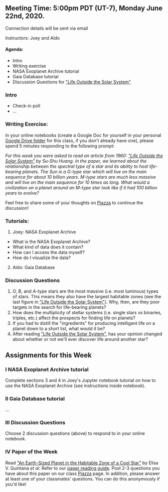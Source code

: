 ## Meeting Time: 5:00pm PDT (UT-7), Monday June 22nd, 2020.
Connection details will be sent via email

Instructors: Joey and Aldo

#### Agenda:
* Intro
* Writing exercise
* NASA Exoplanet Archive tutorial
* Gaia Database tutorial
* Discussion Questions for ["Life Outside the Solar System"](https://drive.google.com/file/d/1V9Aw3sex06C6Gtlo7yzfwpsQZ2VUP9BZ/view?usp=sharing)

### Intro
* Check-in poll
* ...

### Writing Exercise:
In your online notebooks (create a Google Doc for yourself in your personal [Google Drive folder](https://drive.google.com/drive/folders/1OvyqtCVJ9pP1dbwtozxFjz5VudCTxZdq?usp=sharing) for this class, if you don't already have one), please spend 5 minutes responding to the following prompt:

*For this week you were asked to read an article from 1960: ["Life Outside the Solar System"](https://drive.google.com/file/d/1V9Aw3sex06C6Gtlo7yzfwpsQZ2VUP9BZ/view?usp=sharing) by Su-Shu Huang. In the paper, we learned about the relationship between the spectral type of a star and its ability to host life-bearing planets. The Sun is a G-type star which will live on the main sequence for about 10 billion years. M-type stars are much less massive and will live on the main sequence for 10 times as long. What would a civilization on a planet around an M-type star look like if it had 100 billion years to evolve?*

Feel free to share some of your thoughts on [Piazza](https://piazza.com/intro_to_astro/summer2020/astr101/home) to continue the discussion!

### Tutorials:
1. Joey: NASA Exoplanet Archive
  - What is the NASA Exoplanet Archive?
  - What kind of data does it contain?
  - How can I access the data myself?
  - How do I visualize the data?

2. Aldo: Gaia Database

### Discussion Questions
1. O, B, and A-type stars are the most massive (i.e. most luminous) types of stars. This means they also have the largest habitable zones (see the last figure in ["Life Outside the Solar System"](https://drive.google.com/file/d/1V9Aw3sex06C6Gtlo7yzfwpsQZ2VUP9BZ/view?usp=sharing)). Why, then, are they poor targets in the search for life-bearing planets?
2. How does the multiplicity of stellar systems (i.e. single stars vs binaries, triples, etc.) affect the prospects for finding life on planets?
3. If you had to distill the "ingredients" for producing intelligent life on a planet down to a short list, what would it be?
4. After reading ["Life Outside the Solar System"](https://drive.google.com/file/d/1V9Aw3sex06C6Gtlo7yzfwpsQZ2VUP9BZ/view?usp=sharing), has your opinion changed about whether or not we'll ever discover life around another star?

## Assignments for this Week

### I NASA Exoplanet Archive tutorial
Complete sections 3 and 4 in Joey's Jupyter notebook tutorial on how to use the NASA Exoplanet Archive (see instructions inside notebook).

### II Gaia Database tutorial
...

### III Discussion Questions
Choose 2 discussion questions (above) to respond to in your online notebook.

### IV Paper of the Week
Read ["An Earth-Sized Planet in the Habitable Zone of a Cool Star"](https://drive.google.com/file/d/14CJ_VsCKg09JYu_hfp2icFW2ZIIJ_c4o/view?usp=sharing) by Elisa V. Quintana *et al*. Refer to our [paper reading guide](https://github.com/howardisaacson/Intro-to-Astro-2020/blob/master/Week1_Intro_unix_python/how_to_read_scientific_papers.md). Post 2-3 questions you have about this paper on our class [Piazza](https://piazza.com/intro_to_astro/summer2020/astr101/home) page. In addition, please answer at least one of your classmates' questions. You can do this anonymously if you'd like!
